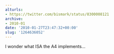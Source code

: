 ```yaml
---
alturls:
- https://twitter.com/bismark/status/8300008121
archive:
- 2010-01
date: '2010-01-27T23:47:32+00:00'
slug: '1264636052'
---
```


I wonder what ISA the A4 implements...

